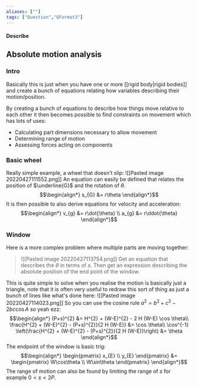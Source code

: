 ```yaml
---
aliases: [""]
tags: ["Question","QFormat3"]
---
```


#### Describe
## Absolute motion analysis
### Intro
Basically this is just when you have one or more [[rigid body|rigid bodies]] and create a bunch of equations relating how variables describing their motion/position. 

By creating a bunch of equations to describe how things move relative to each other it then becomes possible to find constraints on movement which has lots of uses:
- Calculating part dimensions necessary to allow movement
- Determining range of motion
- Assessing forces acting on components

### Basic wheel
Really simple example, a wheel that doesn't slip:
![[Pasted image 20220427111552.png]]
An equation can easily be defined that relates the position of $\underline{G}$ and the rotation of $\theta$.
$$\begin{align*}
s_{G} &= r\theta 
\end{align*}$$
It is then possible to also derive equations for velocity and acceleration:
$$\begin{align*}
v_{g} &= r\dot{\theta} \\
a_{g} &= r\ddot{\theta} 
\end{align*}$$

### Window
Here is a more complex problem where multiple parts are moving together:
> ![[Pasted image 20220427113754.png]]
> Get an equation that describes the $\theta$ in terms of $s$. Then get an expression describing the absolute position of the end point of the window.

This is quite simple to solve when you realise the motion is basically just a triangle, note that it is often very useful to redraw this sort of thing as just a bunch of lines like what's done here:
![[Pasted image 20220427114023.png]]
So you can use the cosine rule $a^{2}=b^{2}+c^{2}-2bc\cos A$ so yeah ezz:
$$\begin{align*}
(P+s)^{2} &= H^{2} + (W-E)^{2} - 2 H (W-E) \cos \theta\\
 \frac{H^{2} + (W-E)^{2} - (P+s)^{2}}{2 H (W-E)} &= \cos \theta\\
 \cos^{-1} \left(\frac{H^{2} + (W-E)^{2} - (P+s)^{2}}{2 H (W-E)}\right) &= \theta
\end{align*}$$
The endpoint of the window is basic trig:
$$\begin{align*}
\begin{pmatrix} x_{E} \\ y_{E} \end{pmatrix} &= \begin{pmatrix} W\cos\theta \\ W\sin\theta \end{pmatrix}
\end{align*}$$
The range of motion can also be found by limiting the range of $s$ for example $0<s<2P$.